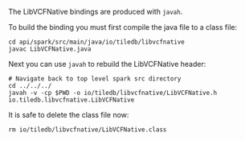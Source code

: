 The LibVCFNative bindings are produced with `javah`.

To build the binding you must first compile the java file to a class file:

```
cd api/spark/src/main/java/io/tiledb/libvcfnative
javac LibVCFNative.java
```

Next you can use `javah` to rebuild the LibVCFNative header:
```
# Navigate back to top level spark src directory
cd ../../../
javah -v -cp $PWD -o io/tiledb/libvcfnative/LibVCFNative.h io.tiledb.libvcfnative.LibVCFNative
```

It is safe to delete the class file now:
```
rm io/tiledb/libvcfnative/LibVCFNative.class
```

